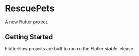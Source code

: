 # RescuePets

A new Flutter project.

## Getting Started

FlutterFlow projects are built to run on the Flutter _stable_ release.

